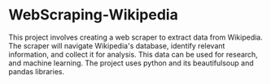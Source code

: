 # WebScraping-Wikipedia
This project involves creating a web scraper to extract data from Wikipedia. The scraper will navigate Wikipedia's database, identify relevant information, and collect it for analysis. This data can be used for research, and machine learning. The project uses python and its beautifulsoup and pandas libraries.
